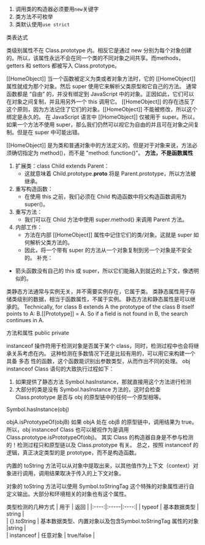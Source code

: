 1. 调用类的构造器必须要用`new`关键字
2. 类方法不可枚举
3. 类默认使用`use strict`

类表达式

类级别属性不在 Class.prototype 内。相反它是通过 new 分别为每个对象创建的。所以，该属性永远不会在同一个类的不同对象之间共享。而methods，getters 和 settors 都被写入 Class.prototype。

[[HomeObject]]
当一个函数被定义为类或者对象方法时，它的 [[HomeObject]] 属性就成为那个对象。然后 super 使用它来解析父类原型和它自己的方法。
通常函数都是 “自由” 的，并没有绑定到 JavaScript 中的对象。正因如此，它们可以在对象之间复制，并且用另外一个 this 调用它。
[[HomeObject]] 的存在违反了这个原则，因为方法记住了它们的对象。[[HomeObject]] 不能被修改，所以这个绑定是永久的。
在 JavaScript 语言中 [[HomeObject]] 仅被用于 super。所以，如果一个方法不使用 super，那么我们仍然可以视它为自由的并且可在对象之间复制。但是在 super 中可能出错。

[[HomeObject]] 是为类和普通对象中的方法定义的。但是对于对象来说，方法必须确切指定为 method()，而不是 "method: function()"。
**方法，不是函数属性**

1. 扩展类：class Child extends Parent：
    + 这就意味着 Child.prototype.__proto__ 将是 Parent.prototype，所以方法被继承。
2. 重写构造函数：
    + 在使用 this 之前，我们必须在 Child 构造函数中将父构造函数调用为 super()。
3. 重写方法：
    + 我们可以在 Child 方法中使用 super.method() 来调用 Parent 方法。
4. 内部工作：
    + 方法在内部 [[HomeObject]] 属性中记住它们的类/对象。这就是 super 如何解析父类方法的。
    + 因此，将一个带有 super 的方法从一个对象复制到另一个对象是不安全的。
补充：
+ 箭头函数没有自己的 this 或 super，所以它们能融入到就近的上下文，像透明似的。

类静态方法通常与实例无关，并不需要实例存在，它属于类。
类静态属性用于存储类级别的数据，相当于函数属性，不属于实例。
静态方法和静态属性是可以继承的。
Technically, for class B extends A the prototype of the class B itself points to A: B.[[Prototype]] = A. So if a field is not found in B, the search continues in A.

方法和属性
public 
private 

instanceof 操作符用于检测对象是否属于某个 class，同时，检测过程中也会将继承关系考虑在内。
这种检测在多数情况下还是比较有用的，可以用它来构建一个具备 多态 性的函数，这个函数能识别出参数类型，从而作出不同的处理。
obj instanceof Class 语句的大致执行过程如下：
1. 如果提供了静态方法 Symbol.hasInstance，那就直接用这个方法进行检测
2. 大部分的类是没有 Symbol.hasInstance 方法的，这时会检查 Class.prototype 是否与 obj 的原型链中的任何一个原型相等。

Symbol.hasInstance(obj)

objA.isPrototypeOf(objB) 如果 objA 处在 objB 的原型链中，调用结果为 true。所以，obj instanceof Class 也可以被视作为是调用 Class.prototype.isPrototypeOf(obj)。
其实 Class 的构造器自身是不参与检测的！检测过程只和原型链以及 Class.prototype 有关。
总之，按照 instanceof 的逻辑，真正决定类型的是 prototype，而不是构造函数。


内置的 toString 方法可以从对象中提取出来，以其他值作为上下文（context）对象进行调用，调用结果取决于传入的上下文对象。

对象的 toString 方法可以使用 Symbol.toStringTag 这个特殊的对象属性进行自定义输出。大部分和环境相关的对象也有这个属性。

类型检测的几种方式
| 用于 |	返回  |
|:----:|:-----|:----:|
| typeof |	基本数据类型	 | string |  
| {}.toString	| 基本数据类型、内置对象以及包含Symbol.toStringTag 属性的对象 |string |   
| instanceof |	任意对象 | true/false |

